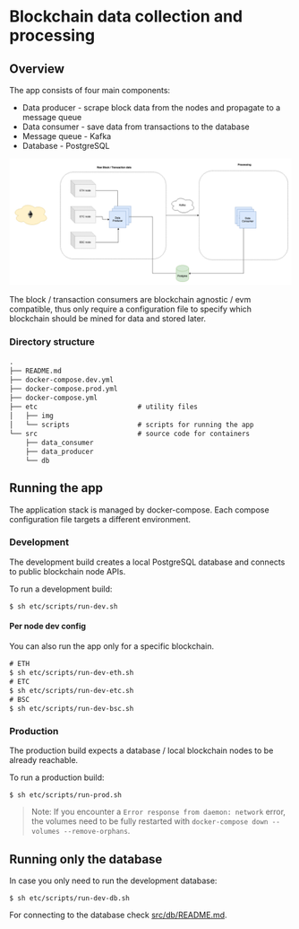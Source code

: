 # Blockchain data collection and processing

## Overview
The app consists of four main components:
  * Data producer - scrape block data from the nodes and propagate to a message queue
  * Data consumer - save data from transactions to the database
  * Message queue - Kafka
  * Database - PostgreSQL

![App overview](etc/img/overview.png)

The block / transaction consumers are blockchain agnostic / evm compatible, thus only require a configuration file to specify which blockchain should be mined for data and stored later.

### Directory structure
```
.
├── README.md
├── docker-compose.dev.yml
├── docker-compose.prod.yml
├── docker-compose.yml
├── etc                         # utility files
│   ├── img
│   └── scripts                 # scripts for running the app
└── src                         # source code for containers
    ├── data_consumer
    ├── data_producer
    └── db
```

## Running the app
The application stack is managed by docker-compose. Each compose configuration file targets a different environment.

### Development
The development build creates a local PostgreSQL database and connects to public blockchain node APIs.

To run a development build:
```
$ sh etc/scripts/run-dev.sh
```

#### Per node dev config
You can also run the app only for a specific blockchain.
```
# ETH
$ sh etc/scripts/run-dev-eth.sh
# ETC
$ sh etc/scripts/run-dev-etc.sh
# BSC
$ sh etc/scripts/run-dev-bsc.sh

```

### Production
The production build expects a database / local blockchain nodes to be already reachable.

To run a production build:
```
$ sh etc/scripts/run-prod.sh
```

> Note: If you encounter a `Error response from daemon: network` error, the volumes need to be fully restarted with `docker-compose down --volumes --remove-orphans`.

## Running only the database
In case you only need to run the development database:
```
$ sh etc/scripts/run-dev-db.sh
```

For connecting to the database check [src/db/README.md](src/db/README.md).